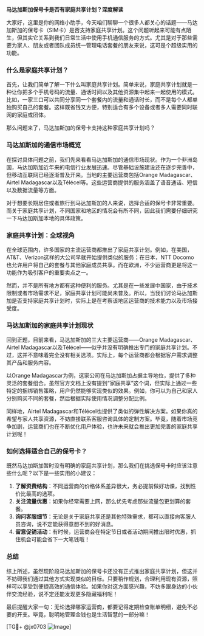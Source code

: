 **马达加斯加保号卡是否有家庭共享计划？深度解读**

大家好，这里是你的网络小助手，今天咱们聊聊一个很多人都关心的话题——马达加斯加的保号卡（SIM卡）是否支持家庭共享计划。这个问题听起来可能有点陌生，但其实它关系到我们日常生活中使用手机通信服务的方式。尤其是对于那些需要为家人、朋友或者团队成员统一管理电话套餐的朋友来说，这可是个超级实用的功能。

### 什么是家庭共享计划？

首先，让我们简单了解一下什么叫家庭共享计划。简单来说，家庭共享计划就是一种让你把多个手机号码的流量、通话时间以及其他资源集中起来一起使用的模式。比如，一家三口可以共同分享同一个套餐内的流量和通话时长，而不是每个人都单独购买自己的套餐。这样既省钱又方便，特别适合有多个设备或者多人需要同时联网的家庭或团体。

那么问题来了，马达加斯加的保号卡支持这种家庭共享计划吗？

### 马达加斯加的通信市场概览

在探讨具体问题之前，我们先来看看马达加斯加的通信市场现状。作为一个非洲岛国，马达加斯加近年来的电信行业发展迅速。尽管基础设施建设还在逐步完善中，但移动互联网已经逐渐普及开来。当地的主要运营商包括Orange Madagascar、Airtel Madagascar以及Télécel等。这些运营商提供的服务涵盖了语音通话、短信以及数据流量等方面。

对于想要长期居住或者旅行到马达加斯加的人来说，选择合适的保号卡非常重要。而关于家庭共享计划，不同国家和地区的情况会有所不同，因此我们需要仔细研究一下马达加斯加本地的具体政策。

### 家庭共享计划：全球视角

在全球范围内，许多国家的主流运营商都推出了家庭共享计划。例如，在美国，AT&T、Verizon这样的大公司早就开始提供类似的服务；在日本，NTT Docomo也允许用户将自己的套餐与其他家庭成员共享。而在欧洲，不少运营商更是将这一功能作为吸引客户的重要卖点之一。

然而，并不是所有地方都有这种便利的服务。尤其是在一些发展中国家，由于技术限制或者市场需求不足，家庭共享计划可能尚未普及。所以，当我们讨论马达加斯加是否支持家庭共享计划时，实际上是在考察该地区运营商的技术能力以及市场接受度。

### 马达加斯加的家庭共享计划现状

回到正题，目前来看，马达加斯加的三大主要运营商——Orange Madagascar、Airtel Madagascar以及Télécel——似乎并没有明确推出专门的家庭共享计划。不过，这并不意味着完全没有相关选项。实际上，每个运营商都会根据客户需求调整其产品和服务内容。

以Orange Madagascar为例，这家公司在马达加斯加占据主导地位，提供了多种灵活的套餐组合。虽然官方文档上没有提到“家庭共享”这个词，但实际上通过一些特定的捆绑销售策略，用户仍然能够实现类似的效果。例如，你可以为自己和家人分别购买不同的套餐，然后根据实际使用情况调整分配比例。

同样地，Airtel Madagascar和Télécel也提供了类似的弹性解决方案。如果你真的希望与家人共享资源，不妨直接联系客服咨询具体的定制方案。毕竟，随着市场竞争加剧，运营商们也在不断优化用户体验，也许未来就会推出更加完善的家庭共享计划呢！

### 如何选择适合自己的保号卡？

既然马达加斯加暂时没有明确的家庭共享计划，那么我们在挑选保号卡时应该注意些什么呢？以下是一些实用的小建议：

1. **了解资费结构**：不同运营商的价格体系差异很大，务必提前做好功课，找到性价比最高的选项。
2. **关注流量优惠**：如果你经常需要上网，那么优先考虑那些流量包更划算的套餐。
3. **询问客服细节**：无论是关于家庭共享还是其他特殊需求，都可以直接向客服人员咨询，说不定能获得意想不到的好消息。
4. **留意促销活动**：有时候，运营商会在特定节日或者活动期间推出限时优惠，抓住机会可能会省下一大笔钱哦！

### 总结

综上所述，虽然现阶段马达加斯加的保号卡还没有正式推出家庭共享计划，但这并不妨碍我们通过其他方式实现类似的目标。只要稍作规划，合理利用现有资源，照样可以享受到便捷高效的通信体验。如果你对这方面感兴趣，不妨多跟身边的小伙伴交流经验，说不定还能发现更多隐藏福利呢！

最后提醒大家一句：无论选择哪家运营商，都要记得定期检查账单明细，避免不必要的开支。毕竟，聪明地管理金钱也是生活智慧的一部分嘛！

[TG💪+ @jx0703 ![Image](https://github.com/user-attachments/assets/dbca1d08-cadb-493c-b0ec-ad6f7a83f270)]